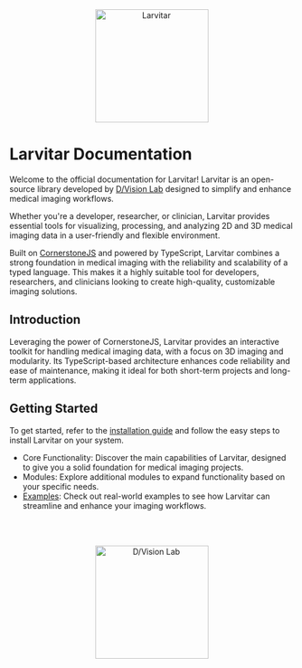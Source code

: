 <div style="text-align: center;">
    <img src="https://assets.pokemon.com/assets/cms2/img/pokedex/full/246.png" alt="Larvitar" height="200" />
</div>

# Larvitar Documentation

Welcome to the official documentation for Larvitar! Larvitar is an open-source library developed by [D/Vision Lab](https://www.dvisionlab.com) designed to simplify and enhance medical imaging workflows. 

Whether you're a developer, researcher, or clinician, Larvitar provides essential tools for visualizing, processing, and analyzing 2D and 3D medical imaging data in a user-friendly and flexible environment.

Built on [CornerstoneJS](https://www.cornerstonejs.org/) and powered by TypeScript, Larvitar combines a strong foundation in medical imaging with the reliability and scalability of a typed language. This makes it a highly suitable tool for developers, researchers, and clinicians looking to create high-quality, customizable imaging solutions.

## Introduction

Leveraging the power of CornerstoneJS, Larvitar provides an interactive toolkit for handling medical imaging data, with a focus on 3D imaging and modularity. 
Its TypeScript-based architecture enhances code reliability and ease of maintenance, making it ideal for both short-term projects and long-term applications.

## Getting Started

To get started, refer to the [installation guide](./guide/installation.md) and follow the easy steps to install Larvitar on your system.

- Core Functionality: Discover the main capabilities of Larvitar, designed to give you a solid foundation for medical imaging projects.
- Modules: Explore additional modules to expand functionality based on your specific needs.
- [Examples](guide/examples.md): Check out real-world examples to see how Larvitar can streamline and enhance your imaging workflows.

<br><br>

<div style="text-align: center;">
    <img src="https://press.r1-it.storage.cloud.it/logo_trasparent.png" alt="D/Vision Lab" height="200" />
</div>